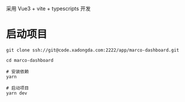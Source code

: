 采用 Vue3 + vite + typescripts 开发

# 启动项目

```shell
git clone ssh://git@code.xadongda.com:2222/app/marco-dashboard.git

cd marco-dashboard

# 安装依赖
yarn

# 启动项目
yarn dev
```
